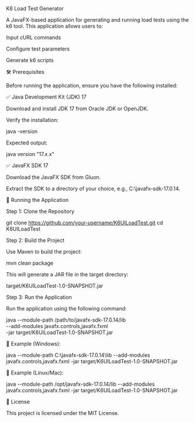 K6 Load Test Generator

A JavaFX-based application for generating and running load tests using the k6 tool. This application allows users to:

Input cURL commands

Configure test parameters

Generate k6 scripts

🛠 Prerequisites

Before running the application, ensure you have the following installed:

✅ Java Development Kit (JDK) 17

Download and install JDK 17 from Oracle JDK or OpenJDK.

Verify the installation:

java -version

Expected output:

java version "17.x.x"

✅ JavaFX SDK 17

Download the JavaFX SDK from Gluon.

Extract the SDK to a directory of your choice, e.g., C:\javafx-sdk-17.0.14.

🚀 Running the Application

Step 1: Clone the Repository

git clone https://github.com/your-username/K6UILoadTest.git
cd K6UILoadTest

Step 2: Build the Project

Use Maven to build the project:

mvn clean package

This will generate a JAR file in the target directory:

target/K6UILoadTest-1.0-SNAPSHOT.jar

Step 3: Run the Application

Run the application using the following command:

java --module-path /path/to/javafx-sdk-17.0.14/lib \
     --add-modules javafx.controls,javafx.fxml \
     -jar target/K6UILoadTest-1.0-SNAPSHOT.jar

🔹 Example (Windows):

java --module-path C:\javafx-sdk-17.0.14\lib --add-modules javafx.controls,javafx.fxml -jar target/K6UILoadTest-1.0-SNAPSHOT.jar

🔹 Example (Linux/Mac):

java --module-path /opt/javafx-sdk-17.0.14/lib --add-modules javafx.controls,javafx.fxml -jar target/K6UILoadTest-1.0-SNAPSHOT.jar

📜 License

This project is licensed under the MIT License.

